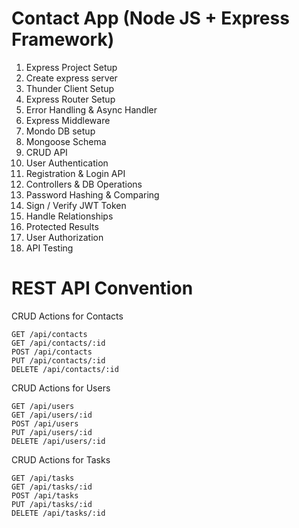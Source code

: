 # Contact App (Node JS + Express Framework)

1. Express Project Setup
2. Create express server
3. Thunder Client Setup
4. Express Router Setup
5. Error Handling & Async Handler
6. Express Middleware
7. Mondo DB setup
8. Mongoose Schema
9. CRUD API
10. User Authentication
11. Registration & Login API
12. Controllers & DB Operations
13. Password Hashing & Comparing
14. Sign / Verify JWT Token
15. Handle Relationships
16. Protected Results
17. User Authorization
18. API Testing


# REST API Convention
CRUD Actions for Contacts
```http
GET /api/contacts
GET /api/contacts/:id
POST /api/contacts
PUT /api/contacts/:id
DELETE /api/contacts/:id
```
CRUD Actions for Users
```http
GET /api/users
GET /api/users/:id
POST /api/users
PUT /api/users/:id
DELETE /api/users/:id
```
CRUD Actions for Tasks
```http
GET /api/tasks
GET /api/tasks/:id
POST /api/tasks
PUT /api/tasks/:id
DELETE /api/tasks/:id
```
